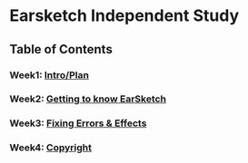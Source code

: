 # Earsketch Independent Study

## Table of Contents 

### Week1: [Intro/Plan](/entries/entry1.md/) 
### Week2: [Getting to know EarSketch](/entries/entry2.md)
### Week3: [Fixing Errors & Effects](/entries/entry3.md)
### Week4: [Copyright](/entries/entry4.md)